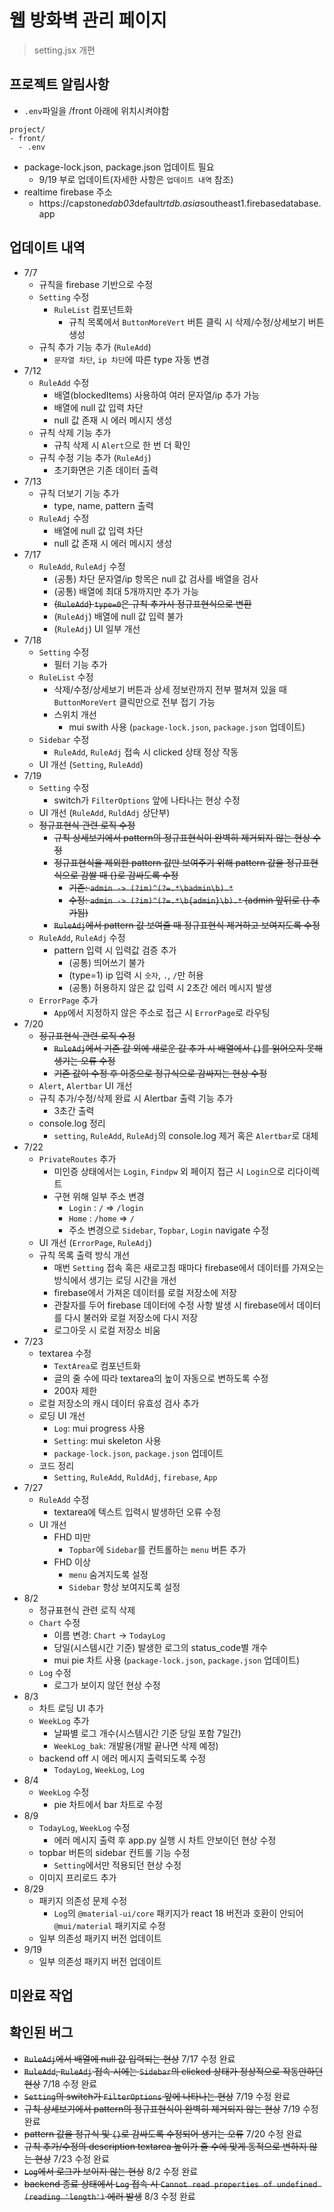 # 웹 방화벽 관리 페이지

> setting.jsx 개편

## 프로젝트 알림사항

- `.env`파일을 /front 아래에 위치시켜야함

```
project/
- front/
  - .env
```

- package-lock.json, package.json 업데이트 필요
  - 9/19 부로 업데이트(자세한 사항은 `업데이트 내역` 참조)
- realtime firebase 주소
  - https://capstone*dab03*default*rtdb.asia*southeast1.firebasedatabase.app

## 업데이트 내역

- 7/7
  - 규칙을 firebase 기반으로 수정
  - `Setting` 수정
    - `RuleList` 컴포넌트화
      - 규칙 목록에서 `ButtonMoreVert` 버튼 클릭 시 삭제/수정/상세보기 버튼 생성
  - 규칙 추가 기능 추가 (`RuleAdd`)
    - `문자열 차단`, `ip 차단`에 따른 type 자동 변경
- 7/12
  - `RuleAdd` 수정
    - 배열(blockedItems) 사용하여 여러 문자열/ip 추가 가능
    - 배열에 null 값 입력 차단
    - null 값 존재 시 에러 메시지 생성
  - 규칙 삭제 기능 추가
    - 규칙 삭제 시 `Alert`으로 한 번 더 확인
  - 규칙 수정 기능 추가 (`RuleAdj`)
    - 초기화면은 기존 데이터 출력
- 7/13
  - 규칙 더보기 기능 추가
    - type, name, pattern 출력
  - `RuleAdj` 수정
    - 배열에 null 값 입력 차단
    - null 값 존재 시 에러 메시지 생성
- 7/17
  - `RuleAdd`, `RuleAdj` 수정
    - (공통) 차단 문자열/ip 항목은 null 값 검사를 배열을 검사
    - (공통) 배열에 최대 5개까지만 추가 가능
    - ~~(`RuleAdd`) `type=0`은 규칙 추가시 정규표현식으로 변환~~
    - (`RuleAdj`) 배열에 null 값 입력 불가
    - (`RuleAdj`) UI 일부 개선
- 7/18
  - `Setting` 수정
    - 필터 기능 추가
  - `RuleList` 수정
    - 삭제/수정/상세보기 버튼과 상세 정보란까지 전부 펼쳐져 있을 때 `ButtonMoreVert` 클릭만으로 전부 접기 가능
    - 스위치 개선
      - mui swith 사용 (`package-lock.json`, `package.json` 업데이트)
  - `Sidebar` 수정
    - `RuleAdd`, `RuleAdj` 접속 시 clicked 상태 정상 작동
  - UI 개선 (`Setting`, `RuleAdd`)
- 7/19
  - `Setting` 수정
    - switch가 `FilterOptions` 앞에 나타나는 현상 수정
  - UI 개선 (`RuleAdd`, `RuldAdj` 상단부)
  - ~~정규표현식 관련 로직 수정~~
    - ~~규칙 상세보기에서 pattern의 정규표현식이 완벽히 제거되지 않는 현상 수정~~
    - ~~정규표현식을 제외한 pattern 값만 보여주기 위해 pattern 값을 정규표현식으로 감쌀 때 {}로 감싸도록 수정~~
      - ~~기존: `admin -> (?im)^(?=.*\badmin\b).*`~~
      - ~~수정: `admin -> (?im)^(?=.*\b{admin}\b).*` (admin 앞뒤로 {} 추가됨)~~
    - ~~`RuleAdj`에서 pattern 값 보여줄 때 정규표현식 제거하고 보여지도록 수정~~
  - `RuleAdd`, `RuleAdj` 수정
    - pattern 입력 시 입력값 검증 추가
      - (공통) 띄어쓰기 불가
      - (type=1) ip 입력 시 `숫자`, `.`, `/`만 허용
      - (공통) 허용하지 않은 값 입력 시 2초간 에러 메시지 발생
  - `ErrorPage` 추가
    - `App`에서 지정하지 않은 주소로 접근 시 `ErrorPage`로 라우팅
- 7/20
  - ~~정규표현식 관련 로직 수정~~
    - ~~`RuleAdj`에서 기존 값 외에 새로운 값 추가 시 배열에서 `{}`를 읽어오지 못해 생기는 오류 수정~~
    - ~~기존 값이 수정 후 이중으로 정규식으로 감싸지는 현상 수정~~
  - `Alert`, `Alertbar` UI 개선
  - 규칙 추가/수정/삭제 완료 시 Alertbar 출력 기능 추가
    - 3초간 출력
  - console.log 정리
    - `setting`, `RuleAdd`, `RuleAdj`의 console.log 제거 혹은 `Alertbar`로 대체
- 7/22
  - `PrivateRoutes` 추가
    - 미인증 상태에서는 `Login`, `Findpw` 외 페이지 접근 시 `Login`으로 리다이렉트
    - 구현 위해 일부 주소 변경
      - `Login` : `/` => `/login`
      - `Home` : `/home` => `/`
      - 주소 변경으로 `Sidebar`, `Topbar`, `Login` navigate 수정
  - UI 개선 (`ErrorPage`, `RuleAdj`)
  - 규칙 목록 출력 방식 개선
    - 매번 `Setting` 접속 혹은 새로고침 때마다 firebase에서 데이터를 가져오는 방식에서 생기는 로딩 시간을 개선
    - firebase에서 가져온 데이터를 로컬 저장소에 저장
    - 관찰자를 두어 firebase 데이터에 수정 사항 발생 시 firebase에서 데이터를 다시 불러와 로컬 저장소에 다시 저장
    - 로그아웃 시 로컬 저장소 비움
- 7/23
  - textarea 수정
    - `TextArea`로 컴포넌트화
    - 글의 줄 수에 따라 textarea의 높이 자동으로 변하도록 수정
    - 200자 제한
  - 로컬 저장소의 캐시 데이터 유효성 검사 추가
  - 로딩 UI 개선
    - `Log`: mui progress 사용
    - `Setting`: mui skeleton 사용
    - `package-lock.json`, `package.json` 업데이트
  - 코드 정리
    - `Setting`, `RuleAdd`, `RuldAdj`, `firebase`, `App`
- 7/27
  - `RuleAdd` 수정
    - textarea에 텍스트 입력시 발생하던 오류 수정
  - UI 개선
    - FHD 미만
      - `Topbar`에 `Sidebar`를 컨트롤하는 `menu` 버튼 추가
    - FHD 이상
      - `menu` 숨겨지도록 설정
      - `Sidebar` 항상 보여지도록 설정
- 8/2
  - 정규표현식 관련 로직 삭제
  - `Chart` 수정
    - 이름 변경: `Chart` -> `TodayLog`
    - 당일(시스템시간 기준) 발생한 로그의 status_code별 개수
    - mui pie 차트 사용 (`package-lock.json`, `package.json` 업데이트)
  - `Log` 수정
    - 로그가 보이지 않던 현상 수정
- 8/3
  - 차트 로딩 UI 추가
  - `WeekLog` 추가
    - 날짜별 로그 개수(시스템시간 기준 당일 포함 7일간)
    - `WeekLog_bak`: 개발용(개발 끝나면 삭제 예정)
  - backend off 시 에러 메시지 출력되도록 수정
    - `TodayLog`, `WeekLog`, `Log`
- 8/4
  - `WeekLog` 수정
    - pie 차트에서 bar 차트로 수정
- 8/9
  - `TodayLog`, `WeekLog` 수정
    - 에러 메시지 출력 후 app.py 실행 시 차트 안보이던 현상 수정
  - topbar 버튼의 sidebar 컨트롤 기능 수정
    - `Setting`에서만 적용되던 현상 수정
  - 이미지 프리로드 추가
- 8/29
  - 패키지 의존성 문제 수정
    - `Log`의 `@material-ui/core` 패키지가 react 18 버전과 호환이 안되어 `@mui/material` 패키지로 수정
  - 일부 의존성 패키지 버전 업데이트
- 9/19
  - 일부 의존성 패키지 버전 업데이트

## 미완료 작업

## 확인된 버그

- ~~`RuleAdj`에서 배열에 null 값 입력되는 현상~~ 7/17 수정 완료
- ~~`RuleAdd`, `RuleAdj` 접속 시에는 `Sidebar`의 clicked 상태가 정상적으로 작동안하던 현상~~ 7/18 수정 완료
- ~~`Setting`의 switch가 `FilterOptions` 앞에 나타나는 현상~~ 7/19 수정 완료
- ~~규칙 상세보기에서 pattern의 정규표현식이 완벽히 제거되지 않는 현상~~ 7/19 수정 완료
- ~~pattern 값을 정규식 및 `{}`로 감싸도록 수정되어 생기는 오류~~ 7/20 수정 완료
- ~~규칙 추가/수정의 description textarea 높이가 줄 수에 맞게 동적으로 변하지 않는 현상~~ 7/23 수정 완료
- ~~`Log`에서 로그가 보이지 않는 현상~~ 8/2 수정 완료
- ~~backend 종료 상태에서 `Log` 접속 시 `Cannot read properties of undefined (reading 'length')` 에러 발생~~ 8/3 수정 완료
